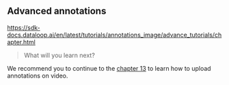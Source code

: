 ## Advanced annotations 

https://sdk-docs.dataloop.ai/en/latest/tutorials/annotations_image/advance_tutorials/chapter.html



> What will you learn next? 

We recommend you to continue to the [chapter 13](part_13_annotations_on_video.md) to learn how to upload annotations on video. 






